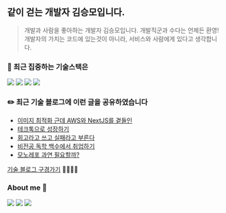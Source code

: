 <!--
**endmoseung/endmoseung** is a ✨ _special_ ✨ repository because its `README.md` (this file) appears on your GitHub profile.


Here are some ideas to get you started:

- 🔭 I’m currently working on ...
- 🌱 I’m currently learning ...
- 👯 I’m looking to collaborate on ...
- 🤔 I’m looking for help with ...
- 💬 Ask me about ...
- 📫 How to reach me: ...
- 😄 Pronouns: ...
- ⚡ Fun fact: ...
-->

## 같이 걷는 개발자 김승모입니다.
> 개발과 사람을 좋아하는 개발자 김승모입니다. 개발직군과 수다는 언제든 환영!<br/>
> 개발자의 가치는 코드에 있는것이 아니라, 서비스와 사람에게 있다고 생각합니다.
### 🎯 최근 집중하는 기술스택은 
<div>
  <img src="https://img.shields.io/badge/TypeScript-blue?style=for-the-badge&logo=TypeScript&logoColor=black">
  <img src="https://img.shields.io/badge/React.js-skyblue?style=for-the-badge&logo=React&logoColor=black">
  <img src="https://img.shields.io/badge/react_query-FF4154?style=for-the-badge&logo=ReactQuery&logoColor=white">
  <img src="https://img.shields.io/badge/Next.js-000000?style=for-the-badge&logo=Next.js&logoColor=white">
</div>

### ✏️ 최근 기술 블로그에 이런 글을 공유하였습니다
<!-- https://github.com/gautamkrishnar/blog-post-workflow -->
<!-- BLOG-POST-LIST:START -->
- [이미지 최적화 근데 AWS와 NextJS를 곁들인](https://velog.io/@endmoseung/%EC%9D%B4%EB%AF%B8%EC%A7%80-%EC%B5%9C%EC%A0%81%ED%99%94-feat-NextJS)
- [테크톡으로 성장하기](https://velog.io/@endmoseung/%ED%85%8C%ED%81%AC%ED%86%A1%EC%9C%BC%EB%A1%9C-%EC%84%B1%EC%9E%A5%ED%95%98%EA%B8%B0)
- [회고라고 쓰고 실패라고 부른다](https://velog.io/@endmoseung/%ED%9A%8C%EA%B3%A0%EB%9D%BC%EA%B3%A0-%EC%93%B0%EA%B3%A0-%EC%8B%A4%ED%8C%A8%EB%9D%BC%EA%B3%A0-%EB%B6%80%EB%A5%B8%EB%8B%A4.-feat-1%EB%85%84%EC%B0%A8-%EA%B0%9C%EB%B0%9C%EC%9E%90)
- [비전공 독학 백수에서 취업하기](https://velog.io/@endmoseung/%EB%B9%84%EC%A0%84%EA%B3%B5-%EB%8F%85%ED%95%99-%EB%B0%B1%EC%88%98%EC%97%90%EC%84%9C-%EC%B7%A8%EC%97%85%ED%95%98%EA%B8%B0)
- [모노레포 과연 필요할까?](https://velog.io/@endmoseung/%EB%AA%A8%EB%85%B8%EB%A0%88%ED%8F%AC-%EA%B3%BC%EC%97%B0-%ED%95%84%EC%9A%94%ED%95%A0%EA%B9%8C)
<!-- BLOG-POST-LIST:END -->
[기술 블로그 구경가기](https://velog.io/@endmoseung)  🏃🏻‍♀️💨

### About me 💞️
<a href="https://velog.io/@endmoseung" target="_blank"><img src="https://img.shields.io/badge/Velog-20C997?style=flat-square&logo=velog&logoColor=white"/></a>
<a href="https://www.instagram.com/mo___seung_2/" target="_blank"><img src="https://img.shields.io/badge/Instagram-E4405F?style=flat-square&logo=instagram&logoColor=white"/></a>
<a href="https://www.linkedin.com/in/%EC%8A%B9%EB%AA%A8-%EA%B9%80-848b2b242/" target="_blank"><img src="https://img.shields.io/badge/LinkedIn-0966c2?style=flat-square&logo=linkedin&logoColor=white"/></a>
